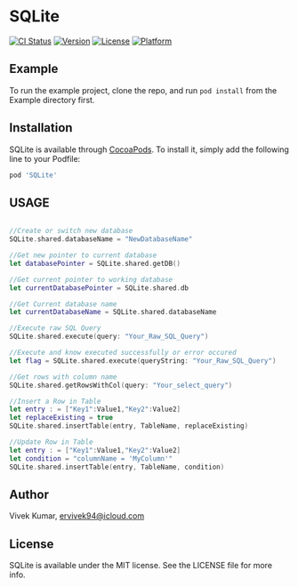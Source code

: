 # SQLite

[![CI Status](https://img.shields.io/travis/ervivek40/SQLite.svg?style=flat)](https://travis-ci.org/ervivek40/SQLite)
[![Version](https://img.shields.io/cocoapods/v/SQLite.svg?style=flat)](https://cocoapods.org/pods/SQLite)
[![License](https://img.shields.io/cocoapods/l/SQLite.svg?style=flat)](https://cocoapods.org/pods/SQLite)
[![Platform](https://img.shields.io/cocoapods/p/SQLite.svg?style=flat)](https://cocoapods.org/pods/SQLite)

## Example

To run the example project, clone the repo, and run `pod install` from the Example directory first.

<!--## Requirements-->

## Installation

SQLite is available through [CocoaPods](https://cocoapods.org). To install
it, simply add the following line to your Podfile:

```ruby
pod 'SQLite'
```
## USAGE
 ```swift
 
 //Create or switch new database
 SQLite.shared.databaseName = "NewDatabaseName"
 
 //Get new pointer to current database
 let databasePointer = SQLite.shared.getDB()
 
 //Get current pointer to working database
 let currentDatabasePointer = SQLite.shared.db
 
 //Get Current database name
 let currentDatabaseName = SQLite.shared.databaseName
 
 //Execute raw SQL Query 
 SQLite.shared.execute(query: "Your_Raw_SQL_Query")
 
 //Execute and know executed successfully or error occured
 let flag = SQLite.shared.execute(queryString: "Your_Raw_SQL_Query")
 
 //Get rows with column name
 SQLite.shared.getRowsWithCol(query: "Your_select_query")

 //Insert a Row in Table
 let entry : = ["Key1":Value1,"Key2":Value2]
 let replaceExisting = true
 SQLite.shared.insertTable(entry, TableName, replaceExisting)
 
 //Update Row in Table
 let entry : = ["Key1":Value1,"Key2":Value2]
 let condition = "columnName = 'MyColumn'"
 SQLite.shared.insertTable(entry, TableName, condition)
 
 ```


## Author

Vivek Kumar, ervivek94@icloud.com

## License

SQLite is available under the MIT license. See the LICENSE file for more info.
